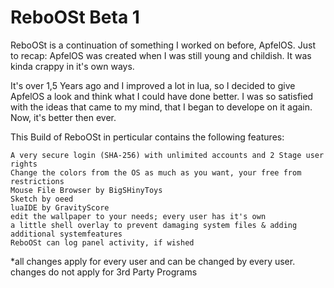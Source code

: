 # ReboOSt Beta 1
ReboOSt is a continuation of something I worked on before, ApfelOS.
Just to recap: ApfelOS was created when I was still young and childish. It was kinda crappy in it's own ways.

It's over 1,5 Years ago and I improved a lot in lua, so I decided to give ApfelOS a look and think what I could have done better. I was so satisfied with the ideas that came to my mind, that I began to develope on it again. Now, it's better then ever.

This Build of ReboOSt in perticular contains the following features:

    A very secure login (SHA-256) with unlimited accounts and 2 Stage user rights
    Change the colors from the OS as much as you want, your free from restrictions
    Mouse File Browser by BigSHinyToys
    Sketch by oeed
    luaIDE by GravityScore
    edit the wallpaper to your needs; every user has it's own
    a little shell overlay to prevent damaging system files & adding additional systemfeatures
    ReboOSt can log panel activity, if wished

*all changes apply for every user and can be changed by every user. changes do not apply for 3rd Party Programs
